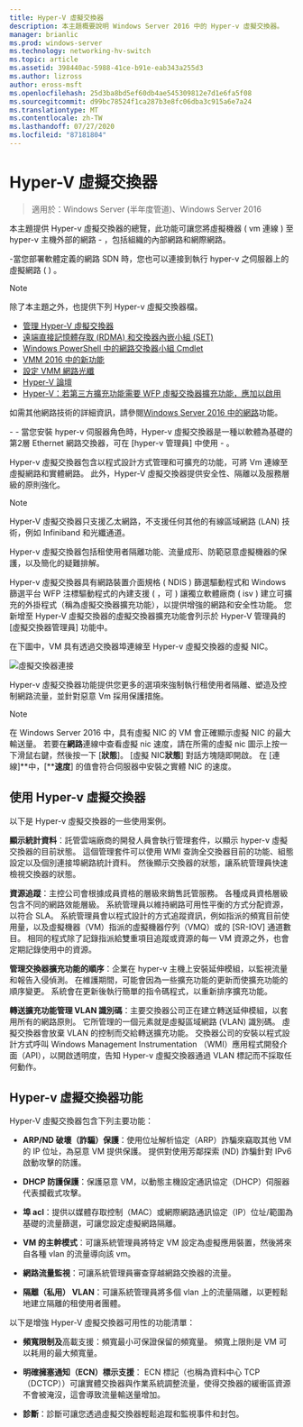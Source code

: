 ```yaml
---
title: Hyper-V 虛擬交換器
description: 本主題概要說明 Windows Server 2016 中的 Hyper-v 虛擬交換器。
manager: brianlic
ms.prod: windows-server
ms.technology: networking-hv-switch
ms.topic: article
ms.assetid: 398440ac-5988-41ce-b91e-eab343a255d3
ms.author: lizross
author: eross-msft
ms.openlocfilehash: 25d3ba8bd5ef60db4ae545309812e7d1e6fa5f08
ms.sourcegitcommit: d99bc78524f1ca287b3e8fc06dba3c915a6e7a24
ms.translationtype: MT
ms.contentlocale: zh-TW
ms.lasthandoff: 07/27/2020
ms.locfileid: "87181804"
---
```

# <a name="hyper-v-virtual-switch"></a>Hyper-V 虛擬交換器

>適用於：Windows Server (半年度管道)、Windows Server 2016

本主題提供 Hyper-v 虛擬交換器的總覽，此功能可讓您將虛擬機器 \( vm 連線 \) 至 hyper-v 主機外部的網路 \- ，包括組織的內部網路和網際網路。

\-當您部署軟體定義的網路 SDN 時，您也可以連接到執行 hyper-v 之伺服器上的虛擬網路 \( \) 。

> [!NOTE]
> 除了本主題之外，也提供下列 Hyper-v 虛擬交換器檔。
>
> - [管理 Hyper-V 虛擬交換器](Manage-Hyper-V-Virtual-Switch.md)
> - [遠端直接記憶體存取 (RDMA) 和交換器內嵌小組 (SET)](RDMA-and-Switch-Embedded-Teaming.md)
> - [Windows PowerShell 中的網路交換器小組 Cmdlet](https://docs.microsoft.com/powershell/module/netswitchteam/new-netswitchteam?view=win10-ps)
> - [VMM 2016 中的新功能](https://docs.microsoft.com/system-center/vmm/whats-new#networking)
> - [設定 VMM 網路光纖](https://docs.microsoft.com/system-center/vmm/manage-networks)
> - [Hyper-V 論壇](https://docs.microsoft.com/answers/topics/windows-server-hyper-v.html)
> - [Hyper-V：若第三方擴充功能需要 WFP 虛擬交換器擴充功能，應加以啟用](https://docs.microsoft.com/answers/topics/windows-server-hyper-v.html)
>
> 如需其他網路技術的詳細資訊，請參閱[Windows Server 2016 中的網路](https://docs.microsoft.com/windows-server/networking/networking)功能。

\- \- 當您安裝 hyper-v 伺服器角色時，Hyper-v 虛擬交換器是一種以軟體為基礎的第2層 Ethernet 網路交換器，可在 [hyper-v 管理員] 中使用 \- 。

Hyper-v 虛擬交換器包含以程式設計方式管理和可擴充的功能，可將 Vm 連線至虛擬網路和實體網路。 此外，Hyper-V 虛擬交換器提供安全性、隔離以及服務層級的原則強化。

> [!NOTE]
> Hyper-V 虛擬交換器只支援乙太網路，不支援任何其他的有線區域網路 (LAN) 技術，例如 Infiniband 和光纖通道。

Hyper-v 虛擬交換器包括租使用者隔離功能、流量成形、防範惡意虛擬機器的保護，以及簡化的疑難排解。

Hyper-v 虛擬交換器具有網路裝置介面規格 \( NDIS \) 篩選驅動程式和 Windows 篩選平台 WFP 注標驅動程式的內建支援 \( ，可 \) 讓獨立軟體廠商 \( isv \) 建立可擴充的外掛程式（稱為虛擬交換器擴充功能），以提供增強的網路和安全性功能。 您新增至 Hyper-V 虛擬交換器的虛擬交換器擴充功能會列示於 Hyper-V 管理員的 [虛擬交換器管理員] 功能中。

在下圖中，VM 具有透過交換器埠連線至 Hyper-v 虛擬交換器的虛擬 NIC。

![虛擬交換器連接](../media/Hyper-V-Virtual-Switch/Vswitch_01.jpg)

Hyper-v 虛擬交換器功能提供您更多的選項來強制執行租使用者隔離、塑造及控制網路流量，並針對惡意 Vm 採用保護措施。

>[!NOTE]
> 在 Windows Server 2016 中，具有虛擬 NIC 的 VM 會正確顯示虛擬 NIC 的最大輸送量。 若要在**網路**連線中查看虛擬 nic 速度，請在所需的虛擬 nic 圖示上按一下滑鼠右鍵，然後按一下 [**狀態**]。 [虛擬 NIC**狀態**] 對話方塊隨即開啟。 在 [連線]**中，[****速度**] 的值會符合伺服器中安裝之實體 NIC 的速度。

## <a name="uses-for-hyper-v-virtual-switch"></a><a name="bkmk_apps"></a>使用 Hyper-v 虛擬交換器

以下是 Hyper-v 虛擬交換器的一些使用案例。

**顯示統計資料**：託管雲端廠商的開發人員會執行管理套件，以顯示 hyper-v 虛擬交換器的目前狀態。 這個管理套件可以使用 WMI 查詢全交換器目前的功能、組態設定以及個別連接埠網路統計資料。 然後顯示交換器的狀態，讓系統管理員快速檢視交換器的狀態。

**資源追蹤**：主控公司會根據成員資格的層級來銷售託管服務。 各種成員資格層級包含不同的網路效能層級。 系統管理員以維持網路可用性平衡的方式分配資源，以符合 SLA。 系統管理員會以程式設計的方式追蹤資訊，例如指派的頻寬目前使用量，以及虛擬機器（VM）指派的虛擬機器佇列（VMQ）或的 [SR-IOV] 通道數目。 相同的程式除了記錄指派給雙重項目追蹤或資源的每一 VM 資源之外，也會定期記錄使用中的資源。

**管理交換器擴充功能的順序**：企業在 hyper-v 主機上安裝延伸模組，以監視流量和報告入侵偵測。 在維護期間，可能會因為一些擴充功能的更新而使擴充功能的順序變更。 系統會在更新後執行簡單的指令碼程式，以重新排序擴充功能。

**轉送擴充功能管理 VLAN 識別碼**：主要交換器公司正在建立轉送延伸模組，以套用所有的網路原則。 它所管理的一個元素就是虛擬區域網路 (VLAN) 識別碼。 虛擬交換器會放棄 VLAN 的控制而交給轉送擴充功能。 交換器公司的安裝以程式設計方式呼叫 Windows Management Instrumentation （WMI）應用程式開發介面（API），以開啟透明度，告知 Hyper-v 虛擬交換器通過 VLAN 標記而不採取任何動作。

## <a name="hyper-v-virtual-switch-functionality"></a><a name="bkmk_func"></a>Hyper-v 虛擬交換器功能

Hyper-V 虛擬交換器包含下列主要功能：

-   **ARP/ND 破壞（詐騙）保護**：使用位址解析協定（ARP）詐騙來竊取其他 VM 的 IP 位址，為惡意 VM 提供保護。 提供對使用芳鄰探索 (ND) 詐騙針對 IPv6 啟動攻擊的防護。

-   **DHCP 防護保護**：保護惡意 VM，以動態主機設定通訊協定（DHCP）伺服器代表攔截式攻擊。

-   **埠 acl**：提供以媒體存取控制（MAC）或網際網路通訊協定（IP）位址/範圍為基礎的流量篩選，可讓您設定虛擬網路隔離。

-   **VM 的主幹模式**：可讓系統管理員將特定 VM 設定為虛擬應用裝置，然後將來自各種 vlan 的流量導向該 vm。

-   **網路流量監視**：可讓系統管理員審查穿越網路交換器的流量。

-   **隔離（私用） VLAN**：可讓系統管理員將多個 vlan 上的流量隔離，以更輕鬆地建立隔離的租使用者團體。

以下是增強 Hyper-V 虛擬交換器可用性的功能清單：

-   **頻寬限制及**高載支援：頻寬最小可保證保留的頻寬量。 頻寬上限則是 VM 可以耗用的最大頻寬量。

-   **明確擁塞通知（ECN）標示支援**： ECN 標記（也稱為資料中心 TCP （DCTCP））可讓實體交換器與作業系統調整流量，使得交換器的緩衝區資源不會被淹沒，這會導致流量輸送量增加。

-   **診斷**：診斷可讓您透過虛擬交換器輕鬆追蹤和監視事件和封包。
